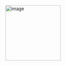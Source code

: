 <img width="173" alt="image" src="https://user-images.githubusercontent.com/107542637/236705581-0457b12b-ff18-44f5-a00c-9237f529c560.png">

